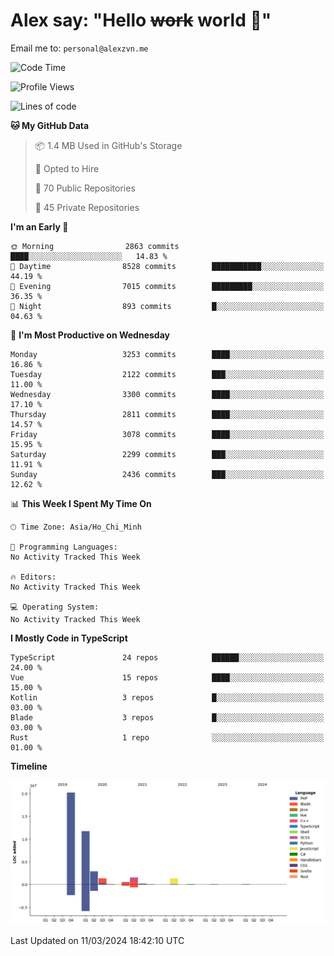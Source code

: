 # Alex say: "Hello ~~work~~ world 🐾"
Email me to: `personal@alexzvn.me`

<!--START_SECTION:waka-->
![Code Time](http://img.shields.io/badge/Code%20Time-1%2C066%20hrs%2055%20mins-blue)

![Profile Views](http://img.shields.io/badge/Profile%20Views-0-blue)

![Lines of code](https://img.shields.io/badge/From%20Hello%20World%20I%27ve%20Written-40.3%20million%20lines%20of%20code-blue)

**🐱 My GitHub Data** 

> 📦 1.4 MB Used in GitHub's Storage 
 > 
> 💼 Opted to Hire
 > 
> 📜 70 Public Repositories 
 > 
> 🔑 45 Private Repositories 
 > 
**I'm an Early 🐤** 

```text
🌞 Morning                2863 commits        ████░░░░░░░░░░░░░░░░░░░░░   14.83 % 
🌆 Daytime                8528 commits        ███████████░░░░░░░░░░░░░░   44.19 % 
🌃 Evening                7015 commits        █████████░░░░░░░░░░░░░░░░   36.35 % 
🌙 Night                  893 commits         █░░░░░░░░░░░░░░░░░░░░░░░░   04.63 % 
```
📅 **I'm Most Productive on Wednesday** 

```text
Monday                   3253 commits        ████░░░░░░░░░░░░░░░░░░░░░   16.86 % 
Tuesday                  2122 commits        ███░░░░░░░░░░░░░░░░░░░░░░   11.00 % 
Wednesday                3300 commits        ████░░░░░░░░░░░░░░░░░░░░░   17.10 % 
Thursday                 2811 commits        ████░░░░░░░░░░░░░░░░░░░░░   14.57 % 
Friday                   3078 commits        ████░░░░░░░░░░░░░░░░░░░░░   15.95 % 
Saturday                 2299 commits        ███░░░░░░░░░░░░░░░░░░░░░░   11.91 % 
Sunday                   2436 commits        ███░░░░░░░░░░░░░░░░░░░░░░   12.62 % 
```


📊 **This Week I Spent My Time On** 

```text
🕑︎ Time Zone: Asia/Ho_Chi_Minh

💬 Programming Languages: 
No Activity Tracked This Week

🔥 Editors: 
No Activity Tracked This Week

💻 Operating System: 
No Activity Tracked This Week
```

**I Mostly Code in TypeScript** 

```text
TypeScript               24 repos            ██████░░░░░░░░░░░░░░░░░░░   24.00 % 
Vue                      15 repos            ████░░░░░░░░░░░░░░░░░░░░░   15.00 % 
Kotlin                   3 repos             █░░░░░░░░░░░░░░░░░░░░░░░░   03.00 % 
Blade                    3 repos             █░░░░░░░░░░░░░░░░░░░░░░░░   03.00 % 
Rust                     1 repo              ░░░░░░░░░░░░░░░░░░░░░░░░░   01.00 % 
```



**Timeline**

![Lines of Code chart](https://raw.githubusercontent.com/alexzvn/alexzvn/main/assets/bar_graph.png)


 Last Updated on 11/03/2024 18:42:10 UTC
<!--END_SECTION:waka-->

